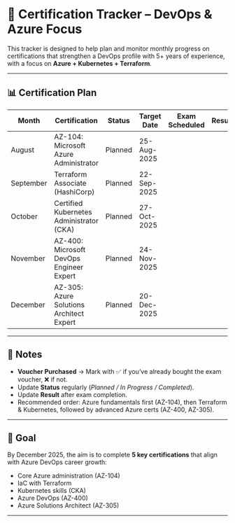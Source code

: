 # 📜 Certification Tracker – DevOps & Azure Focus

This tracker is designed to help plan and monitor monthly progress on certifications that strengthen a DevOps profile with 5+ years of experience, with a focus on **Azure + Kubernetes + Terraform**.

---

## 📊 Certification Plan

| Month     | Certification                                | Status   | Target Date | Exam Scheduled | Result | Voucher Purchased | Notes |
|-----------|----------------------------------------------|----------|-------------|----------------|--------|-------------------|-------|
| August    | AZ-104: Microsoft Azure Administrator        | Planned  | 25-Aug-2025 |                |        | ❌                | Core Azure administration skills |
| September | Terraform Associate (HashiCorp)              | Planned  | 22-Sep-2025 |                |        | ❌                | IaC mastery (cross-cloud) |
| October   | Certified Kubernetes Administrator (CKA)     | Planned  | 27-Oct-2025 |                |        | ❌                | Kubernetes cluster admin |
| November  | AZ-400: Microsoft DevOps Engineer Expert     | Planned  | 24-Nov-2025 |                |        | ❌                | CI/CD pipelines, DevOps practices in Azure |
| December  | AZ-305: Azure Solutions Architect Expert     | Planned  | 20-Dec-2025 |                |        | ❌                | Advanced design & governance of Azure solutions |

---

## 🔑 Notes

- **Voucher Purchased** → Mark with ✅ if you’ve already bought the exam voucher, ❌ if not.  
- Update **Status** regularly (*Planned / In Progress / Completed*).  
- Update **Result** after exam completion.  
- Recommended order: Azure fundamentals first (AZ-104), then Terraform & Kubernetes, followed by advanced Azure certs (AZ-400, AZ-305).  

---

## 🎯 Goal

By December 2025, the aim is to complete **5 key certifications** that align with Azure DevOps career growth:
- Core Azure administration (AZ-104)  
- IaC with Terraform  
- Kubernetes skills (CKA)  
- Azure DevOps (AZ-400)  
- Azure Solutions Architect (AZ-305)  

---
